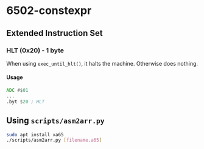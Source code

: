 # 6502-constexpr

## Extended Instruction Set

### HLT (0x20) - 1 byte

When using `exec_until_hlt()`, it halts the machine. Otherwise does nothing.

#### Usage

```asm
ADC #$01
...
.byt $20 ; HLT
```

## Using `scripts/asm2arr.py`

```bash
sudo apt install xa65
./scripts/asm2arr.py [filename.a65]
```
